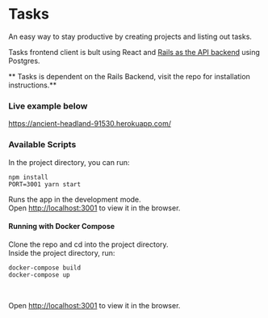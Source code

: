 # Tasks
An easy way to stay productive by creating projects and listing out tasks.

Tasks frontend client is bult using React and [Rails as the API backend](https://github.com/curatingbits/todo-api) using Postgres.  


** Tasks is dependent on the Rails Backend, visit the repo for installation instructions.**

### Live example below<br>
https://ancient-headland-91530.herokuapp.com/

### Available Scripts

In the project directory, you can run:

`npm install` <br>
`PORT=3001 yarn start`

Runs the app in the development mode.<br>
Open [http://localhost:3001](http://localhost:3001) to view it in the browser.

#### Running with Docker Compose
Clone the repo and cd into the project directory.<br>
Inside the project directory, run:

`docker-compose build` <br>
`docker-compose up`

<br>

Open [http://localhost:3001](http://localhost:3001) to view it in the browser.





